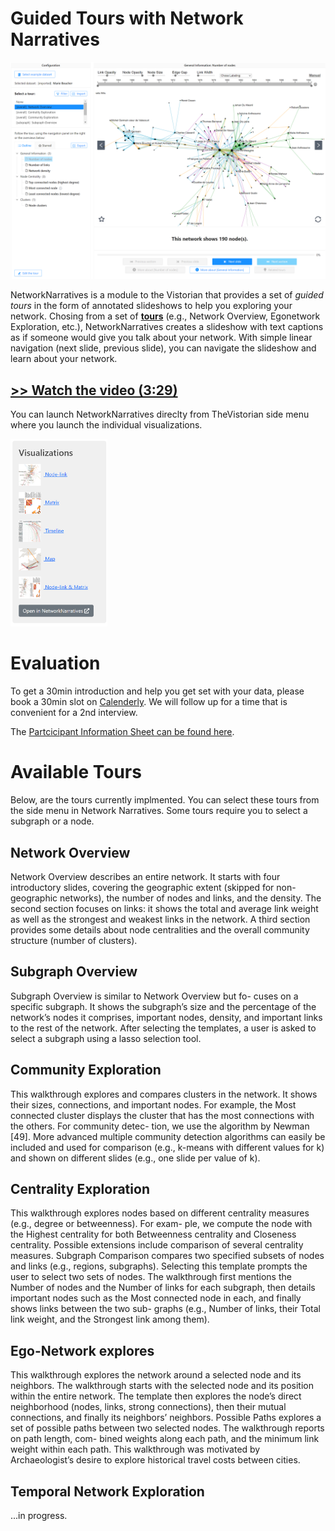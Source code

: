 # Guided Tours with Network Narratives

![](assets/nn.png)

NetworkNarratives is a module to the Vistorian that provides a set of _guided tours_ in the form of annotated slideshows to help you exploring your network. Chosing from a set of **[tours](#available-tours)** (e.g., Network Overview, Egonetwork Exploration, etc.), NetworkNarratives creates a slideshow with text captions as if someone would give you talk about your network. With simple linear navigation (next slide, previous slide), you can navigate the slideshow and learn about your network.

## [>> Watch the video (3:29)](https://www.youtube.com/watch?v=qbbC131ZstM)

You can launch NetworkNarratives direclty from TheVistorian side menu where you launch the individual visualizations. 

<img src="assets/vistorian-nn.png" height="300px">

# Evaluation 

To get a 30min introduction and help you get set with your data, please book a 30min slot on [Calenderly](https://calendly.com/js-b/network-naratives-initial-interview?month=2022-03). We will follow up for a time that is convenient for a 2nd interview. 

The [Partcicipant Information Sheet can be found here](https://docs.google.com/document/d/1t3eCX8xEGhfWX_dAsHZoTFMYa234VOZantDzy4R-RxE/edit?usp=sharing). 

# Available Tours

Below, are the tours currently implmented. You can select these tours from the side menu in Network Narratives. Some tours require you to select a subgraph or a node. 

## Network Overview 
Network Overview describes an entire network. It starts
with four introductory slides, covering the geographic extent
(skipped for non-geographic networks), the number of nodes
and links, and the density. The second section focuses on links: it
shows the total and average link weight as well as the strongest and
weakest links in the network. A third section provides some details
about node centralities and the overall community structure (number of
clusters).

## Subgraph Overview 

Subgraph Overview is similar to Network Overview but fo-
cuses on a specific subgraph. It shows the subgraph’s size and
the percentage of the network’s nodes it comprises, important
nodes, density, and important links to the rest of the network. After
selecting the templates, a user is asked to select a subgraph using a
lasso selection tool.

## Community Exploration 

This walkthrough explores and compares clusters in
the network. It shows their sizes, connections, and important
nodes. For example, the Most connected cluster displays the cluster
that has the most connections with the others. For community detec-
tion, we use the algorithm by Newman [49]. More advanced multiple
community detection algorithms can easily be included and used for
comparison (e.g., k-means with different values for k) and shown on
different slides (e.g., one slide per value of k).

## Centrality Exploration 

This walkthrough explores nodes based on different
centrality measures (e.g., degree or betweenness). For exam-
ple, we compute the node with the Highest centrality for both
Betweenness centrality and Closeness centrality. Possible extensions
include comparison of several centrality measures.
Subgraph Comparison compares two specified subsets of
nodes and links (e.g., regions, subgraphs). Selecting this
template prompts the user to select two sets of nodes. The
walkthrough first mentions the Number of nodes and the Number of
links for each subgraph, then details important nodes such as the Most
connected node in each, and finally shows links between the two sub-
graphs (e.g., Number of links, their Total link weight, and the Strongest
link among them).

## Ego-Network explores 

This walkthrough explores the network around a selected node
and its neighbors. The walkthrough starts with the selected
node and its position within the entire network. The template
then explores the node’s direct neighborhood (nodes, links, strong
connections), then their mutual connections, and finally its neighbors’
neighbors.
Possible Paths explores a set of possible paths between two
selected nodes. The walkthrough reports on path length, com-
bined weights along each path, and the minimum link weight
within each path. This walkthrough was motivated by Archaeologist’s
desire to explore historical travel costs between cities.

## Temporal Network Exploration

...in progress.

